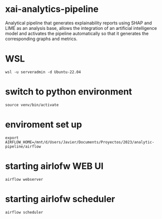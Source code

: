 # xai-analytics-pipeline
Analytical pipeline that generates explainability reports using SHAP and LIME as an analysis base, allows the integration of an artificial intelligence model and activates the pipeline automatically so that it generates the corresponding graphs and metrics.

# WSL
`wsl -u serveradmin -d Ubuntu-22.04`


# switch to python environment
`source venv/bin/activate`

# enviroment set up
`export AIRFLOW_HOME=/mnt/d/Users/Javier/Documents/Proyectos/2023/analytic-pipeline/airflow`

# starting airlofw WEB UI
`airflow webserver`

# starting airlofw scheduler
`airflow scheduler`